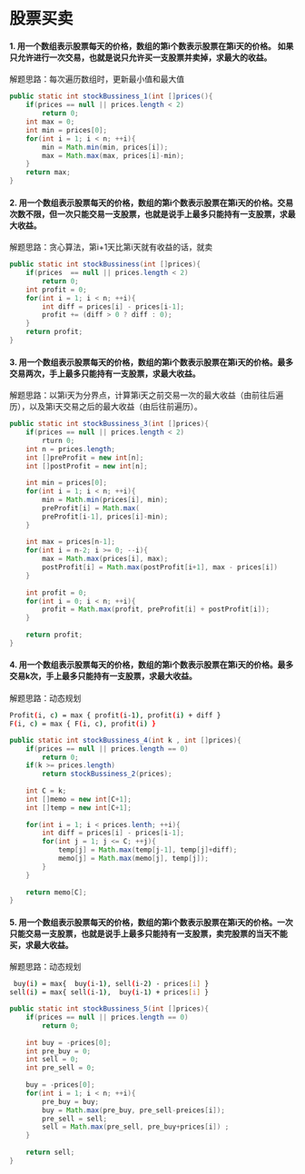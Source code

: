 # 股票买卖

#### 1. 用一个数组表示股票每天的价格，数组的第i个数表示股票在第i天的价格。 如果只允许进行一次交易，也就是说只允许买一支股票并卖掉，求最大的收益。

解题思路：每次遍历数组时，更新最小值和最大值

```java
public static int stockBussiness_1(int []prices(){
	if(prices == null || prices.length < 2)
		return 0;
	int max = 0;
	int min = prices[0];
	for(int i = 1; i < n; ++i){
		min = Math.min(min, prices[i]);
		max = Math.max(max, prices[i]-min);
	}
	return max;
}
```

#### 2. 用一个数组表示股票每天的价格，数组的第i个数表示股票在第i天的价格。交易次数不限，但一次只能交易一支股票，也就是说手上最多只能持有一支股票，求最大收益。

解题思路：贪心算法，第i+1天比第i天就有收益的话，就卖

```java
public static int stockBussiness(int []prices){
	if(prices  == null || prices.length < 2)
		return 0;
	int profit = 0;
	for(int i = 1; i < n; ++i){
		int diff = prices[i] - prices[i-1];
		profit += (diff > 0 ? diff : 0);
	}
	return profit;
}
```

#### 3. 用一个数组表示股票每天的价格，数组的第i个数表示股票在第i天的价格。最多交易两次，手上最多只能持有一支股票，求最大收益。

解题思路：以第i天为分界点，计算第i天之前交易一次的最大收益（由前往后遍历），以及第i天交易之后的最大收益（由后往前遍历）。

```java
public static int stockBussiness_3(int []prices){
	if(prices == null || prices.length < 2)
		rturn 0;
	int n = prices.length;
	int []preProfit = new int[n];
	int []postProfit = new int[n];
	
	int min = prices[0];
	for(int i = 1; i < n; ++i){
		min = Math.min(prices[i], min);
		preProfit[i] = Math.max(
		preProfit[i-1], prices[i]-min);
	}
	
	int max = prices[n-1];
	for(int i = n-2; i >= 0; --i){
		max = Math.max(prices[i], max);
		postProfit[i] = Math.max(postProfit[i+1], max - prices[i])
	}
	
	int profit = 0;
	for(int i = 0; i < n; ++i){
		profit = Math.max(profit, preProfit[i] + postProfit[i]);
	}
	
	return profit;
}
```

#### 4. 用一个数组表示股票每天的价格，数组的第i个数表示股票在第i天的价格。最多交易k次，手上最多只能持有一支股票，求最大收益。

解题思路：动态规划

```sh
Profit(i, c) = max { profit(i-1), profit(i) + diff }
F(i, c) = max { F(i, c), profit(i) }
```

```java
public static int stockBussiness_4(int k , int []prices){
	if(prices == null || prices.length == 0)
		return 0;
	if(k >= prices.length)
		return stockBussiness_2(prices);
	
	int C = k;
	int []memo = new int[C+1];	
	int []temp = new int[C+1];
	
	for(int i = 1; i < prices.lenth; ++i){
		int diff = prices[i] - prices[i-1];
		for(int j = 1; j <= C; ++j){
			temp[j] = Math.max(temp[j-1], temp[j]+diff);
			memo[j] = Math.max(memo[j], temp[j]);
		}		
	}
	
	return memo[C];
}
```

#### 5. 用一个数组表示股票每天的价格，数组的第i个数表示股票在第i天的价格。一次只能交易一支股票，也就是说手上最多只能持有一支股票，卖完股票的当天不能买，求最大收益。

解题思路：动态规划

```sh
 buy(i) = max{  buy(i-1), sell(i-2) - prices[i] }
sell(i) = max{ sell(i-1),  buy(i-1) + prices[i] }
```

```java
public static int stockBussiness_5(int []prices){
	if(prices == null || prices.length == 0)
		return 0;
	
	int buy = -prices[0];
	int pre_buy = 0;
	int sell = 0;
	int pre_sell = 0;
	 
	buy = -prices[0];
	for(int i = 1; i < n; ++i){
		pre_buy = buy;
		buy = Math.max(pre_buy, pre_sell-preices[i]);
		pre_sell = sell;
		sell = Math.max(pre_sell, pre_buy+prices[i]) ;	
	}
	
	return sell;
}
```